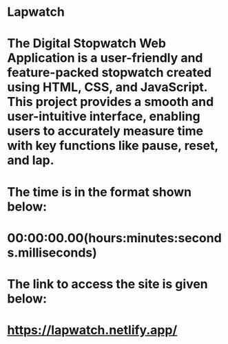 # Lapwatch
# The Digital Stopwatch Web Application is a user-friendly and feature-packed stopwatch created using HTML, CSS, and JavaScript. This project provides a smooth and user-intuitive interface, enabling users to accurately measure time with key functions like pause, reset, and lap. 

# The time is in the format shown below:
# 00:00:00.00(hours:minutes:seconds.milliseconds)

# The link to access the site is given below:
# https://lapwatch.netlify.app/